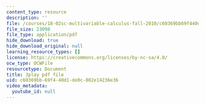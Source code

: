 ```yaml
---
content_type: resource
description: ''
file: /courses/18-02sc-multivariable-calculus-fall-2010/c60369bb69f440d1de0c802e14236e36_CCoTAyZ14XM.pdf
file_size: 23098
file_type: application/pdf
hide_download: true
hide_download_original: null
learning_resource_types: []
license: https://creativecommons.org/licenses/by-nc-sa/4.0/
ocw_type: OCWFile
resourcetype: Document
title: 3play pdf file
uid: c60369bb-69f4-40d1-de0c-802e14236e36
video_metadata:
  youtube_id: null
---
```

